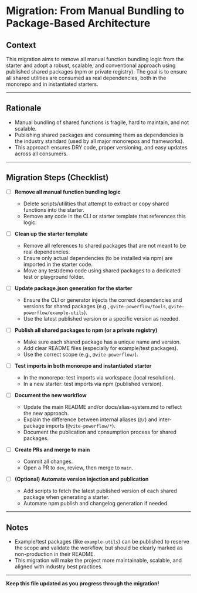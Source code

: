 # Migration: From Manual Bundling to Package-Based Architecture

## Context

This migration aims to remove all manual function bundling logic from the starter and adopt a robust, scalable, and conventional approach using published shared packages (npm or private registry). The goal is to ensure all shared utilities are consumed as real dependencies, both in the monorepo and in instantiated starters.

---

## Rationale

- Manual bundling of shared functions is fragile, hard to maintain, and not scalable.
- Publishing shared packages and consuming them as dependencies is the industry standard (used by all major monorepos and frameworks).
- This approach ensures DRY code, proper versioning, and easy updates across all consumers.

---

## Migration Steps (Checklist)

- [ ] **Remove all manual function bundling logic**
  - Delete scripts/utilities that attempt to extract or copy shared functions into the starter.
  - Remove any code in the CLI or starter template that references this logic.

- [ ] **Clean up the starter template**
  - Remove all references to shared packages that are not meant to be real dependencies.
  - Ensure only actual dependencies (to be installed via npm) are imported in the starter code.
  - Move any test/demo code using shared packages to a dedicated test or playground folder.

- [ ] **Update package.json generation for the starter**
  - Ensure the CLI or generator injects the correct dependencies and versions for shared packages (e.g., `@vite-powerflow/tools`, `@vite-powerflow/example-utils`).
  - Use the latest published version or a specific version as needed.

- [ ] **Publish all shared packages to npm (or a private registry)**
  - Make sure each shared package has a unique name and version.
  - Add clear README files (especially for example/test packages).
  - Use the correct scope (e.g., `@vite-powerflow/`).

- [ ] **Test imports in both monorepo and instantiated starter**
  - In the monorepo: test imports via workspace (local resolution).
  - In a new starter: test imports via npm (published version).

- [ ] **Document the new workflow**
  - Update the main README and/or docs/alias-system.md to reflect the new approach.
  - Explain the difference between internal aliases (`@/`) and inter-package imports (`@vite-powerflow/*`).
  - Document the publication and consumption process for shared packages.

- [ ] **Create PRs and merge to main**
  - Commit all changes.
  - Open a PR to `dev`, review, then merge to `main`.

- [ ] **(Optional) Automate version injection and publication**
  - Add scripts to fetch the latest published version of each shared package when generating a starter.
  - Automate npm publish and changelog generation if needed.

---

## Notes

- Example/test packages (like `example-utils`) can be published to reserve the scope and validate the workflow, but should be clearly marked as non-production in their README.
- This migration will make the project more maintainable, scalable, and aligned with industry best practices.

---

**Keep this file updated as you progress through the migration!**
